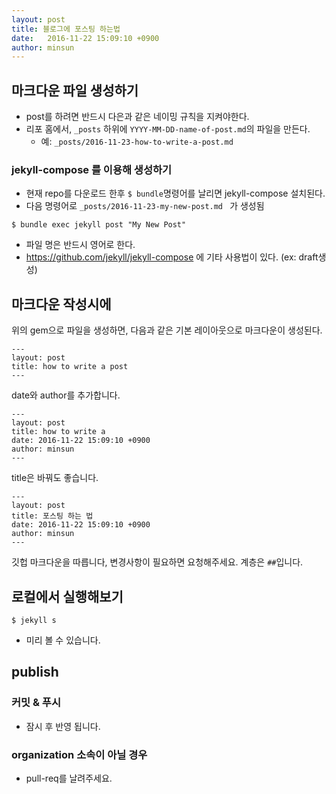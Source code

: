 ```yaml
---
layout: post
title: 블로그에 포스팅 하는법
date:   2016-11-22 15:09:10 +0900
author: minsun
---
```


## 마크다운 파일 생성하기

- post를 하려면 반드시 다은과 같은 네이밍 규칙을 지켜야한다.
- 리포 홈에서, `_posts` 하위에 `YYYY-MM-DD-name-of-post.md`의 파일을 만든다.
  - 예:  `_posts/2016-11-23-how-to-write-a-post.md`

### jekyll-compose 를 이용해 생성하기

- 현재 repo를 다운로드 한후 `$ bundle`명령어를 날리면 jekyll-compose 설치된다.
- 다음 명령어로 `_posts/2016-11-23-my-new-post.md ` 가 생성됨
```
$ bundle exec jekyll post "My New Post"
```
- 파일 명은 반드시 영어로 한다.
- https://github.com/jekyll/jekyll-compose 에 기타 사용법이 있다. (ex: draft생성)

## 마크다운 작성시에

위의 gem으로 파일을 생성하면, 다음과 같은 기본 레이아웃으로 마크다운이 생성된다.

```
---
layout: post
title: how to write a post
---
```

date와 author를 추가합니다.

```
---
layout: post
title: how to write a
date: 2016-11-22 15:09:10 +0900
author: minsun
---
```

title은 바꿔도 좋습니다.

```
---
layout: post
title: 포스팅 하는 법
date: 2016-11-22 15:09:10 +0900
author: minsun
---
```

깃헙 마크다운을 따릅니다, 변경사항이 필요하면 요청해주세요.
계층은 `##`입니다.

## 로컬에서 실행해보기

```
$ jekyll s
```

- 미리 볼 수 있습니다.

## publish

### 커밋 & 푸시

- 잠시 후 반영 됩니다.


### organization 소속이 아닐 경우

- pull-req를 날려주세요.
